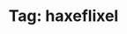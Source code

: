---
layout: tagindex
title: "Tag: haxeflixel"
tag: haxeflixel
description: HaxeFlixel is a cross-platform 2D game engine written in Haxe, which features support for Windows, Mac, Linux, Android, iOS, and HTML5 with a single codebase.
---